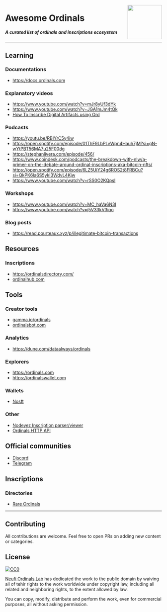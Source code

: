 <img src="https://ordinals.com/content/765cf24db22df4d7bae1cd12e5ee4780dc263486e426d8d1758eaa0515fa6fcei0"
     align="right" width="110"/>

# Awesome Ordinals

##### A curated list of ordinals and inscriptions ecosystem

* * *

## Learning

### Documentations
 * https://docs.ordinals.com

### Explanatory videos
 * https://www.youtube.com/watch?v=mJr8yUf3dYk
 * https://www.youtube.com/watch?v=JGA1mJm4tQk
 * [How To Inscribe Digital Artifacts using Ord](https://www.youtube.com/watch?v=tdC8kmjn5N0)

### Podcasts
 * https://youtu.be/RBIYrC5y4iw
 * https://open.spotify.com/episode/01ThF9LbPLyWpn4Hauh7jM?si=gN-wYtPBT56MA7u25F00dg 
 * https://stephanlivera.com/episode/456/
 * https://www.coindesk.com/podcasts/the-breakdown-with-nlw/a-primer-on-the-debate-around-ordinal-inscriptions-aka-bitcoin-nfts/
 * https://open.spotify.com/episode/6LZ5UiY24g6ROS2t8FRBCu?si=QkPK6la6S5ykI3WdvL4Kjw
 * https://www.youtube.com/watch?v=rSS0O2KQpsI
 
### Workshops
 * https://www.youtube.com/watch?v=MC_haVa6N3I
 * https://www.youtube.com/watch?v=j5V33kV3iqo

### Blog posts
 * https://read.pourteaux.xyz/p/illegitimate-bitcoin-transactions

## Resources

### Inscriptions
 * https://ordinalsdirectory.com/
 * [ordinalhub.com](https://www.ordinalhub.com/)
## Tools

### Creator tools
* [gamma.io/ordinals](https://gamma.io/ordinals)
* [ordinalsbot.com](https://ordinalsbot.com/)

### Analytics
 * https://dune.com/dataalways/ordinals

### Explorers
 * https://ordinals.com
 * https://ordinalswallet.com

### Wallets
 * [Nosft](https://nosft.xyz)

### Other
* [Nodeyez Inscription parser/viewer](https://github.com/vicariousdrama/nodeyez/blob/main/docs/script-ordinals.md)
* [Ordinals HTTP API](https://ordapi.xyz)

## Official communities
 * [Discord](https://discord.com/invite/87cjuz4FYg)
 * [Telegram](https://t.me/+UOg5Lz1CzAthMWU5)

## Inscriptions

### Directories
 * [Rare Ordinals](http://rareordinal.directory)

* * *

## Contributing
All contributions are welcome. Feel free to open PRs on adding new content or categories.


## License
[![CC0](http://i.creativecommons.org/p/zero/1.0/88x31.png)](http://creativecommons.org/publicdomain/zero/1.0/)

[Neufi Ordinals Lab](https://twitter.com/OrdinalsLab) has dedicated the work to the public domain by waiving all of tehir rights to the work worldwide under copyright law, including all related and neighboring rights, to the extent allowed by law.

You can copy, modify, distribute and perform the work, even for commercial purposes, all without asking permission.
